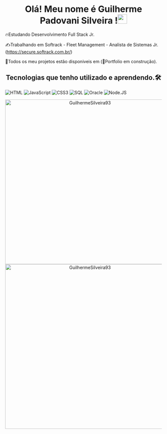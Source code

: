 <h1 align="center">Olá! Meu nome é Guilherme Padovani Silveira !<img src="https://raw.githubusercontent.com/kaueMarques/kaueMarques/master/hi.gif" width="30px"></h1>

🔥Estudando Desenvolvimento Full Stack Jr.

✍️Trabalhando em Softrack - Fleet Management - Analista de Sistemas Jr. (https://secure.softrack.com.br/)

🧑‍Todos os meu projetos estão disponiveis em (🚨Portfolio em construção).

<h2 align="center">Tecnologias que tenho utilizado e aprendendo.🛠️</h2>
<img align="center" alt="HTML" src="https://img.shields.io/badge/HTML5-E34F26?style=for-the-badge&logo=html5&logoColor=white">
<img align="center" alt="JavaScript" src="https://img.shields.io/badge/JavaScript-323330?style=for-the-badge&logo=javascript&logoColor=F7DF1E">
<img align="center" alt="CSS3" src="https://img.shields.io/badge/CSS3-1572B6?style=for-the-badge&logo=css3&logoColor=white">
<img align="center" alt="SQL" src="https://img.shields.io/badge/MySQL-00000F?style=for-the-badge&logo=mysql&logoColor=white">
<img align="center" alt="Oracle" src="https://img.shields.io/badge/Oracle-F80000?style=for-the-badge&logo=oracle&logoColor=black">
<img align="center" alt="Node.JS" src="https://img.shields.io/badge/Node.js-43853D?style=for-the-badge&logo=node.js&logoColor=white">

<p align="center">
<img width="530em" src="https://github-readme-stats.vercel.app/api?username=GuilhermeSilveira93&show_icons=true&theme=tokyonight" alt="GuilhermeSilveira93" stats"/>
<img width="530em" src="https://github-readme-stats.vercel.app/api/top-langs/?username=GuilhermeSilveira93&layout=compact&theme=tokyonight" alt="GuilhermeSilveira93"
</p>
